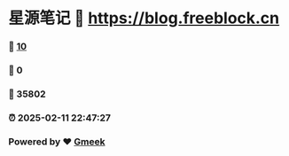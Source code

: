 # 星源笔记 :link: https://blog.freeblock.cn 
### :page_facing_up: [10](https://blog.freeblock.cn/tag.html) 
### :speech_balloon: 0 
### :hibiscus: 35802 
### :alarm_clock: 2025-02-11 22:47:27 
### Powered by :heart: [Gmeek](https://github.com/Meekdai/Gmeek)
